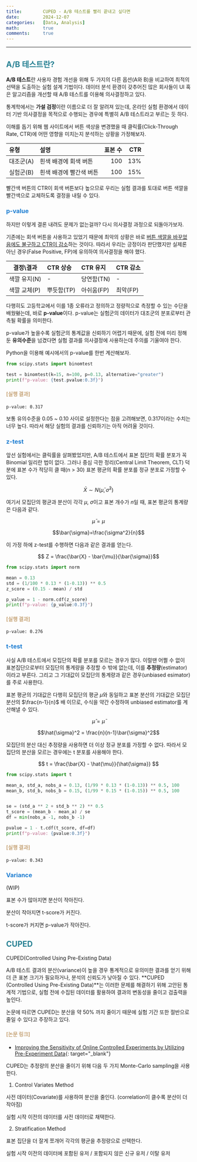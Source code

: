```yaml
---
title:        CUPED - A/B 테스트를 빨리 끝내고 싶다면
date:         2024-12-07
categories:   [Data, Analysis]
math:         true
comments:     true
---
```


<style>
H2 { color: #298294 }
H3 { color: #1e7ed2 }
H4 { color: #C7A579 }
</style>

---

## A/B 테스트란?

**A/B 테스트**란 사용자 경험 개선을 위해 두 가지의 다른 옵션(A와 B)을 비교하여 최적의 선택을 도출하는 실험 설계 기법이다. 데이터 분석 환경이 갖추어진 많은 회사들이 UI 혹은 알고리즘을 개선할 때 A/B 테스트를 이용해 의사결정하고 있다.

통계학에서는 **가설 검정**이란 이름으로 더 잘 알려져 있는데, 온라인 실험 환경에서 데이터 기반 의사결정을 목적으로 수행되는 경우에 특별히 A/B 테스트라고 부르는 듯 하다.

이해를 돕기 위해 웹 사이트에서 버튼 색상을 변경했을 때 클릭률(Click-Through Rate, CTR)에 어떤 영향을 미치는지 분석하는 상황을 가정해보자.

| 유형 | 설명 | 표본 수 | CTR |
| :--- | :--- | ---: | ---: |
| 대조군(A) | 흰색 배경에 회색 버튼 | 100 | 13% |
| 실험군(B) | 흰색 배경에 빨간색 버튼 | 100 | 15% |

빨간색 버튼의 CTR이 회색 버튼보다 높으므로 우리는 실험 결과를 토대로 버튼 색깔을 빨간색으로 교체하도록 결정을 내릴 수 있다.

### p-value

하지만 이렇게 결론 내려도 문제가 없는걸까? 다시 의사결정 과정으로 되돌아가보자.

기존에는 회색 버튼을 사용하고 있었기 때문에 최악의 상황은 바로 <u>버튼 색깔을 바꾸었음에도 불구하고 CTR이 감소</u>하는 것이다. 따라서 우리는 긍정이라 판단했지만 실제론 아닌 경우(False Positive, FP)에 유의하여 의사결정을 해야 했다.

| 결정\결과 | CTR 상승 | CTR 유지 | CTR 감소 |
| --- | :--- | :--- | :--- |
| 색깔 유지(N) | - | 당연함(TN) | - |
| 색깔 교체(P) | 뿌듯함(TP) | 아쉬움(FP) | 최악(FP) |

다행히도 고등학교에서 이를 1종 오류라고 정의하고 정량적으로 측정할 수 있는 수단을 배웠~~었~~는데, 바로 **p-value**이다. p-value는 실험군의 데이터가 대조군의 분포로부터 관측될 확률을 의미한다.

p-value가 높을수록 실험군의 통계값을 신뢰하기 어렵기 때문에, 실험 전에 미리 정해둔 **유의수준**을 넘겼다면 실험 결과를 의사결정에 사용하는데 주의를 기울여야 한다.

Python을 이용해 예시에서의 p-value를 한번 계산해보자.

```python
from scipy.stats import binomtest

test = binomtest(k=15, n=100, p=0.13, alternative="greater")
print(f"p-value: {test.pvalue:0.3f}")
```

#### [실행 결과]
```
p-value: 0.317
```

보통 유의수준을 0.05 ~ 0.10 사이로 설정한다는 점을 고려해보면, 0.317이라는 수치는 너무 높다. 따라서 해당 실험의 결과를 신뢰하기는 아직 어려울 것이다.

### z-test

앞선 실험에서는 클릭률을 살펴봤었지만, A/B 테스트에서 표본 집단의 확률 분포가 꼭 Binomial 일리란 법이 없다. 그러나 중심 극한 정리(Central Limit Theorem, CLT) 덕분에 표본 수가 적당히 클 때(n > 30) 표본 평균의 확률 분포를 정규 분포로 가정할 수 있다.

$$ \bar{X} \sim N(\bar{\mu}, \bar{\sigma}^2) $$

여기서 모집단의 평균과 분산이 각각 $\mu$, $\sigma$이고 표본 개수가 $n$일 때, 표본 평균의 통계량은 다음과 같다.

$$\bar{\mu} = \mu$$

$$\bar{\sigma}=\frac{\sigma^2}{n}$$

이 가정 하에 z-test를 수행하면 다음과 같은 결과를 얻는다.

$$ Z = \frac{\bar{X} - \bar{\mu}}{\bar{\sigma}}$$

```python
from scipy.stats import norm

mean = 0.13
std = (1/100 * 0.13 * (1-0.13)) ** 0.5
z_score = (0.15 - mean) / std

p_value = 1 - norm.cdf(z_score)
print(f"p-value: {p_value:0.3f}")
```

#### [실행 결과]
```
p-value: 0.276
```

### t-test

사실 A/B 테스트에서 모집단의 확률 분포를 모르는 경우가 많다. 이럴땐 어쩔 수 없이 표본집단으로부터 모집단의 통계량을 추정할 수 밖에 없는데, 이를 **추정량**(estimator)이라고 부른다. 그리고 그 기대값이 모집단의 통계량과 같은 경우(unbiased esimator)를 주로 사용한다.

표본 평균의 기대값은 다행히 모집단의 평균 $\mu$와 동일하고 표본 분산의 기대값은 모집단 분산의 $\frac{n-1}{n}$ 배 이므로, 수식을 약간 수정하여 unbiased estimator를 계산해낼 수 있다.

$$\hat{\mu} = \bar{\mu}$$

$$\hat{\sigma}^2 = \frac{n}{n-1}\bar{\sigma}^2$$

모집단의 분산 대신 추정량을 사용하면 더 이상 정규 분포를 가정할 수 없다. 따라서 모집단의 분산을 모르는 경우에는 t 분포를 사용해야 한다.

$$ t = \frac{\bar{X} - \hat{\mu}}{\hat{\sigma}} $$

```python
from scipy.stats import t

mean_a, std_a, nobs_a = 0.13, (1/99 * 0.13 * (1-0.13)) ** 0.5, 100
mean_b, std_b, nobs_b = 0.15, (1/99 * 0.15 * (1-0.15)) ** 0.5, 100


se = (std_a ** 2 + std_b ** 2) ** 0.5
t_score = (mean_b - mean_a) / se
df = min(nobs_a -1, nobs_b -1)

pvalue = 1 - t.cdf(t_score, df=df)
print(f"p-value: {pvalue:0.3f}")
```

#### [실행 결과]
```
p-value: 0.343
```


### Variance

(WIP)

표본 수가 많아지면 분산이 작아진다.

분산이 작아지면 t-score가 커진다.

t-score가 커지면 p-value가 작아진다.

## CUPED

CUPED(Controlled Using Pre-Existing Data)

A/B 테스트 결과의 분산(variance)이 높을 경우 통계적으로 유의미한 결과를 얻기 위해 더 큰 표본 크기가 필요하거나, 분석의 신뢰도가 낮아질 수 있다. **CUPED (Controlled Using Pre-Existing Data)**는 이러한 문제를 해결하기 위해 고안된 통계적 기법으로, 실험 전에 수집된 데이터를 활용하여 결과의 변동성을 줄이고 검출력을 높인다.

논문에 따르면 CUPED는 분산을 약 50% 까지 줄이기 때문에 실험 기간 또한 절반으로 줄일 수 있다고 주장하고 있다.

#### [논문 링크]

- [Improving the Sensitivity of Online Controlled Experiments by Utilizing Pre-Experiment Data](https://exp-platform.com/Documents/2013-02-CUPED-ImprovingSensitivityOfControlledExperiments.pdf){: target="_blank"}

CUPED는 추정량의 분산을 줄이기 위해 다음 두 가지 Monte-Carlo sampling을 사용한다.

1. Control Variates Method

사전 데이터(Covariate)를 사용하여 분산을 줄인다. (correlation이 클수록 분산이 더 작아짐)

실험 시작 이전의 데이터를 사전 데이터로 채택한다.

2. Stratification Method

표본 집단을 더 잘게 쪼개어 각각의 평균을 추정량으로 선택한다.

실험 시작 이전의 데이터에 포함된 유저 / 포함되지 않은 신규 유저 / 이탈 유저


